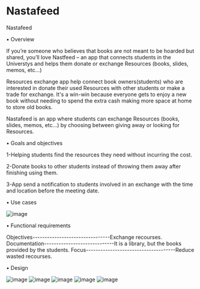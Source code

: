 # Nastafeed
Nastafeed

•	Overview

If you’re someone who believes that books are not meant to be hoarded but shared, you’ll love Nastfeed – an app that connects students in the Universtys and helps them donate or exchange Resources  (books, slides, memos, etc…)

Resources exchange app help connect book owners(students) who are interested in donate their used Resources with other students or make a trade for exchange. It's a win-win because everyone gets to enjoy a new book without needing to spend the extra cash making more space at home to store old books.

Nastafeed is an app where students can exchange Resources (books, slides, memos, etc…) by choosing between giving away  or looking for Resources. 

 
•	Goals and objectives

1-Helping students find the resources they need without incurring the cost.

2-Donate books to other students instead of throwing them away after finishing using them.

3-App send a notification to students involved in an exchange with the time and location before the meeting date.


•	Use cases 

 ![image](https://user-images.githubusercontent.com/104793458/198898844-b21037e1-7bff-4493-bdd8-23aca9da98fa.png)




•	Functional requirements

Objectives--------------------------------Exchange recourses.
Documentation-----------------------------It is a library, but the books provided by the students.
Focus-------------------------------------Reduce wasted recourses.


•	Design

![image](https://user-images.githubusercontent.com/104793458/198898904-20920691-1913-4d18-b152-e62d4cbeb0bc.png)
![image](https://user-images.githubusercontent.com/104793458/198898919-31471d1c-4926-49bb-b058-94163ca73a83.png)
![image](https://user-images.githubusercontent.com/104793458/198898908-3bed1d52-7e9f-4abc-862f-f22c0db4afdc.png)
![image](https://user-images.githubusercontent.com/104793458/198898937-7791791c-ca95-4437-92ec-858f4e9adf5d.png)
![image](https://user-images.githubusercontent.com/104793458/198898943-61c73f21-6c80-44eb-b4ae-60023d346c84.png)






 







 

 




 










 

